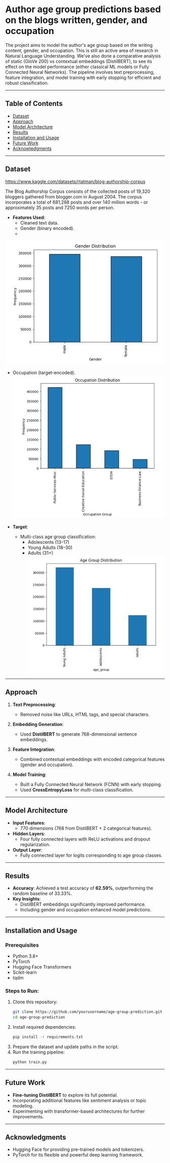 # **Author age group predictions based on the blogs written, gender, and occupation**

The project aims to model the author's age group based on the writing content, gender, and occupation. This is still an active area of research in Natural Language Understanding. 
We've also done a comparative analysis of static (GloVe 200) vs contextual embeddings (DistilBERT), to see its effect on the model performance (either classical ML models or Fully Connected Neural Networks).
The pipeline involves text preprocessing, feature integration, and model training with early stopping for efficient and robust classification.

---

## **Table of Contents**
- [Dataset](#dataset)
- [Approach](#approach)
- [Model Architecture](#model-architecture)
- [Results](#results)
- [Installation and Usage](#installation-and-usage)
- [Future Work](#future-work)
- [Acknowledgments](#acknowledgments)

---

## **Dataset**
https://www.kaggle.com/datasets/rtatman/blog-authorship-corpus

The Blog Authorship Corpus consists of the collected posts of 19,320 bloggers gathered from blogger.com in August 2004. The corpus incorporates a total of 681,288 posts and over 140 million words - or approximately 35 posts and 7250 words per person.

- **Features Used**:
  - Cleaned text data.
  - Gender (binary encoded).
  - 
 ![Gender Distribution in the authors](assets/gender_dist.jpg)

  - Occupation (target-encoded).
  ![Distribution based on the occupation](assets/occupation.jpg)

- **Target**:
  - Multi-class age group classification:
    - Adolescents (13–17)
    - Young Adults (18–30)
    - Adults (31+)
![Distribution based on the age groups](assets/eda.jpg)
---

## **Approach**
1. **Text Preprocessing**:
   - Removed noise like URLs, HTML tags, and special characters.
   
2. **Embedding Generation**:
   - Used **DistilBERT** to generate 768-dimensional sentence embeddings.

3. **Feature Integration**:
   - Combined contextual embeddings with encoded categorical features (gender and occupation).

4. **Model Training**:
   - Built a Fully Connected Neural Network (FCNN) with early stopping.
   - Used **CrossEntropyLoss** for multi-class classification.

---

## **Model Architecture**
- **Input Features**: 
  - 770 dimensions (768 from DistilBERT + 2 categorical features).  
- **Hidden Layers**:
  - Four fully connected layers with ReLU activations and dropout regularization.  
- **Output Layer**:
  - Fully connected layer for logits corresponding to age group classes.

---

## **Results**
- **Accuracy**: Achieved a test accuracy of **62.59%**, outperforming the random baseline of 33.33%.  
- **Key Insights**:
  - DistilBERT embeddings significantly improved performance.
  - Including gender and occupation enhanced model predictions.  

---

## **Installation and Usage**
### **Prerequisites**
- Python 3.8+
- PyTorch
- Hugging Face Transformers
- Scikit-learn
- tqdm

### **Steps to Run**:
1. Clone this repository:
   ```bash
   git clone https://github.com/yourusername/age-group-prediction.git
   cd age-group-prediction
   ```
2. Install required dependencies:
   ```bash
   pip install -r requirements.txt
   ```
3. Prepare the dataset and update paths in the script.
4. Run the training pipeline:
   ```bash
   python train.py
   ```

---

## **Future Work**
- **Fine-tuning DistilBERT** to explore its full potential.
- Incorporating additional features like sentiment analysis or topic modeling.
- Experimenting with transformer-based architectures for further improvements.

---

## **Acknowledgments**
- Hugging Face for providing pre-trained models and tokenizers.
- PyTorch for its flexible and powerful deep learning framework.

